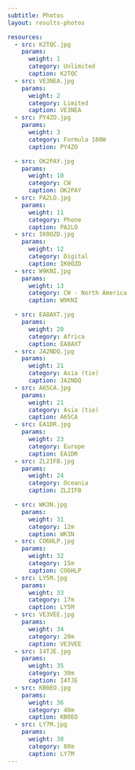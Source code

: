 ```yaml
---
subtitle: Photos
layout: results-photos

resources:
  - src: K2TQC.jpg
    params:
      weight: 1
      category: Unlimited
      caption: K2TQC
  - src: VE3NEA.jpg
    params:
      weight: 2
      category: Limited
      caption: VE3NEA
  - src: PY4ZO.jpg
    params:
      weight: 3
      category: Formula 100W
      caption: PY4ZO

  - src: OK2PAY.jpg
    params:
      weight: 10
      category: CW
      caption: OK2PAY
  - src: PA2LO.jpg
    params:
      weight: 11
      category: Phone
      caption: PA2LO
  - src: IK0OZD.jpg
    params:
      weight: 12
      category: Digital
      caption: IK0OZD
  - src: W9KNI.jpg
    params:
      weight: 13
      category: CW - North America
      caption: W9KNI

  - src: EA8AXT.jpg
    params:
      weight: 20
      category: Africa
      caption: EA8AXT
  - src: JA2NDQ.jpg
    params:
      weight: 21
      category: Asia (tie)
      caption: JA2NDQ
  - src: A65CA.jpg
    params:
      weight: 21
      category: Asia (tie)
      caption: A65CA
  - src: EA1DR.jpg
    params:
      weight: 23
      category: Europe
      caption: EA1DR
  - src: ZL2IFB.jpg
    params:
      weight: 24
      category: Oceania
      caption: ZL2IFB

  - src: WK3N.jpg
    params:
      weight: 31
      category: 12m
      caption: WK3N
  - src: CO6HLP.jpg
    params:
      weight: 32
      category: 15m
      caption: CO6HLP
  - src: LY5M.jpg
    params:
      weight: 33
      category: 17m
      caption: LY5M
  - src: VE3VEE.jpg
    params:
      weight: 34
      category: 20m
      caption: VE3VEE
  - src: I4TJE.jpg
    params:
      weight: 35
      category: 30m
      caption: I4TJE
  - src: KB0EO.jpg
    params:
      weight: 36
      category: 40m
      caption: KB0EO
  - src: LY7M.jpg
    params:
      weight: 38
      category: 80m
      caption: LY7M
---
```


